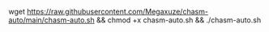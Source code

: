 wget https://raw.githubusercontent.com/Megaxuze/chasm-auto/main/chasm-auto.sh && chmod +x chasm-auto.sh && ./chasm-auto.sh
